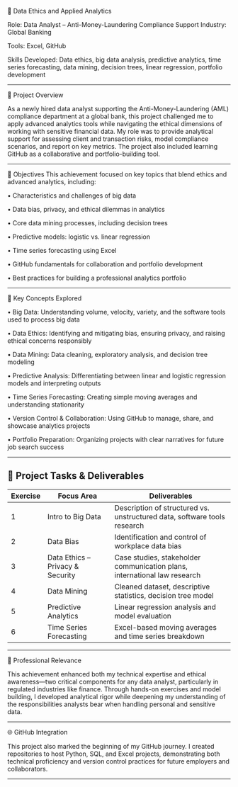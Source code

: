🏦 Data Ethics and Applied Analytics

Role: Data Analyst – Anti-Money-Laundering Compliance Support
Industry: Global Banking

Tools: Excel, GitHub

Skills Developed: Data ethics, big data analysis, predictive analytics, time series forecasting, data mining, decision trees, linear regression, portfolio development

________________________________________
📘 Project Overview

As a newly hired data analyst supporting the Anti-Money-Laundering (AML) compliance department at a global bank, this project challenged me to apply advanced analytics tools while navigating the ethical dimensions of working with sensitive financial data. My role was to provide analytical support for assessing client and transaction risks, model compliance scenarios, and report on key metrics. The project also included learning GitHub as a collaborative and portfolio-building tool.
________________________________________
🎯 Objectives
This achievement focused on key topics that blend ethics and advanced analytics, including:

•	Characteristics and challenges of big data

•	Data bias, privacy, and ethical dilemmas in analytics

•	Core data mining processes, including decision trees

•	Predictive models: logistic vs. linear regression

•	Time series forecasting using Excel

•	GitHub fundamentals for collaboration and portfolio development

•	Best practices for building a professional analytics portfolio

________________________________________
🧠 Key Concepts Explored

•	Big Data: Understanding volume, velocity, variety, and the software tools used to process big data

•	Data Ethics: Identifying and mitigating bias, ensuring privacy, and raising ethical concerns responsibly

•	Data Mining: Data cleaning, exploratory analysis, and decision tree modeling

•	Predictive Analysis: Differentiating between linear and logistic regression models and interpreting outputs

•	Time Series Forecasting: Creating simple moving averages and understanding stationarity

•	Version Control & Collaboration: Using GitHub to manage, share, and showcase analytics projects

•	Portfolio Preparation: Organizing projects with clear narratives for future job search success

________________________________________
## 🧾 Project Tasks & Deliverables

| Exercise | Focus Area                      | Deliverables                                                                 |
|----------|----------------------------------|------------------------------------------------------------------------------|
| 1        | Intro to Big Data                | Description of structured vs. unstructured data, software tools research     |
| 2        | Data Bias                        | Identification and control of workplace data bias                            |
| 3        | Data Ethics – Privacy & Security | Case studies, stakeholder communication plans, international law research    |
| 4        | Data Mining                      | Cleaned dataset, descriptive statistics, decision tree model                 |
| 5        | Predictive Analytics             | Linear regression analysis and model evaluation                              |
| 6        | Time Series Forecasting          | Excel-based moving averages and time series breakdown                        |

________________________________________
💼 Professional Relevance

This achievement enhanced both my technical expertise and ethical awareness—two critical components for any data analyst, particularly in regulated industries like finance. Through hands-on exercises and model building, I developed analytical rigor while deepening my understanding of the responsibilities analysts bear when handling personal and sensitive data.
________________________________________
🌐 GitHub Integration

This project also marked the beginning of my GitHub journey. I created repositories to host Python, SQL, and Excel projects, demonstrating both technical proficiency and version control practices for future employers and collaborators.
________________________________________
